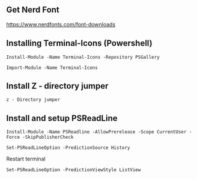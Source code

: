 ## Get Nerd Font
https://www.nerdfonts.com/font-downloads

## Installing Terminal-Icons (Powershell)

```Install-Module -Name Terminal-Icons -Repository PSGallery```

```Import-Module -Name Terminal-Icons```

## Install Z - directory jumper

```z - Directory jumper```

## Install and setup PSReadLine

```Install-Module -Name PSReadline -AllowPrerelease -Scope CurrentUser -Force -SkipPublisherCheck```

```Set-PSReadLineOption -PredictionSource History```

Restart terminal

```Set-PSReadLineOption -PredictionViewStyle ListView```
